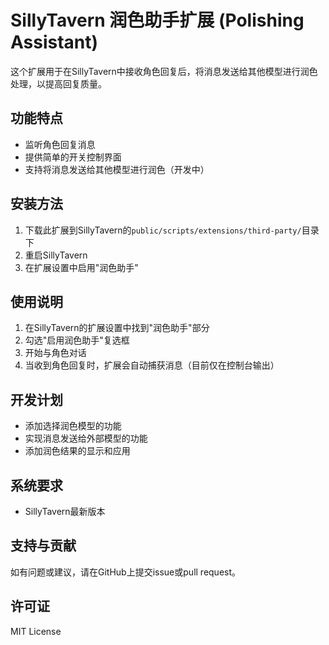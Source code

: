 # SillyTavern 润色助手扩展 (Polishing Assistant)

这个扩展用于在SillyTavern中接收角色回复后，将消息发送给其他模型进行润色处理，以提高回复质量。

## 功能特点

- 监听角色回复消息
- 提供简单的开关控制界面
- 支持将消息发送给其他模型进行润色（开发中）

## 安装方法

1. 下载此扩展到SillyTavern的`public/scripts/extensions/third-party/`目录下
2. 重启SillyTavern
3. 在扩展设置中启用"润色助手"

## 使用说明

1. 在SillyTavern的扩展设置中找到"润色助手"部分
2. 勾选"启用润色助手"复选框
3. 开始与角色对话
4. 当收到角色回复时，扩展会自动捕获消息（目前仅在控制台输出）

## 开发计划

- 添加选择润色模型的功能
- 实现消息发送给外部模型的功能
- 添加润色结果的显示和应用

## 系统要求

- SillyTavern最新版本

## 支持与贡献

如有问题或建议，请在GitHub上提交issue或pull request。

## 许可证

MIT License
